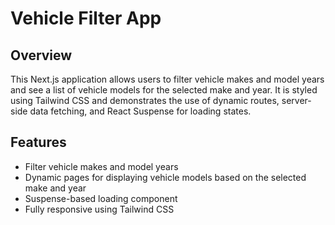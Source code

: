 # Vehicle Filter App

## Overview

This Next.js application allows users to filter vehicle makes and model years and see a list of vehicle models for the selected make and year. It is styled using Tailwind CSS and demonstrates the use of dynamic routes, server-side data fetching, and React Suspense for loading states.

## Features

- Filter vehicle makes and model years
- Dynamic pages for displaying vehicle models based on the selected make and year
- Suspense-based loading component
- Fully responsive using Tailwind CSS
